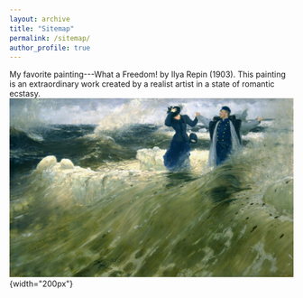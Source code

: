 ```yaml
---
layout: archive
title: "Sitemap"
permalink: /sitemap/
author_profile: true
---
```



My favorite painting---What a Freedom! by Ilya Repin (1903). This painting is an extraordinary work created by a realist artist in a state of romantic ecstasy.
![My favorite painting---What a Freedom! by Ilya Repin (1903)](/images/freedom.jpg){width="200px"}


